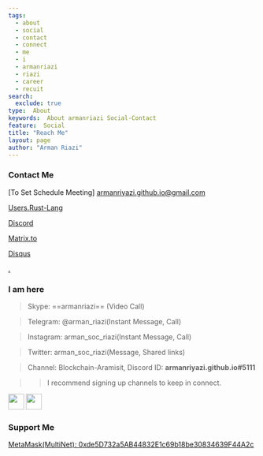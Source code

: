 ```yaml
---
tags:
  - about
  - social
  - contact
  - connect
  - me
  - i
  - armanriazi
  - riazi  
  - career
  - recuit
search:
  exclude: true
type:  About
keywords:  About armanriazi Social-Contact 
feature:  Social
title: "Reach Me"
layout: page
author: "Arman Riazi"
---
```


### Contact Me


[To Set Schedule Meeting] <armanriyazi.github.io@gmail.com>

[Users.Rust-Lang](https://users.rust-lang.org/u/armanriazi)

[Discord](https://discord.com/users/armanriyazi.github.io#5111)

[Matrix.to](https://matrix.to/#/@armanriyazi.github.io:matrix.org)

[Disqus](https://armanriyazi-github-io.disqus.com)

[.](https://calendly.com/armanriyazi-github-io/15min)

### I am here

> Skype: ==armanriazi== (Video Call)

> Telegram: @arman_riazi(Instant Message, Call)

> Instagram: arman_soc_riazi(Instant Message, Call)

> Twitter: arman_soc_riazi(Message, Shared links)

> Channel: Blockchain-Aramisit, Discord ID: **armanriyazi.github.io#5111**

>> I recommend signing up channels to keep in connect.


<p align="left"> <a href="https://www.github.com/armanriazi" target="_blank" rel="noreferrer"><img src="https://cdn-icons-png.flaticon.com/512/1051/1051326.png" width="32" height="32" /></a> <a href="https://www.linkedin.com/in/arman-riazi/" target="_blank" rel="noreferrer"><img src="https://cdn-icons-png.flaticon.com/512/2111/2111532.png" width="32" height="32" /></a></p>

### Support Me
<a href="https://armanriyazi.github.io/">MetaMask(MultiNet): 0xde5D732a5AB44832E1c69b18be30834639F44A2c</a>

